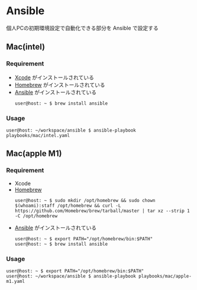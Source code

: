 # Ansible

個人PCの初期環境設定で自動化できる部分を Ansible で設定する

## Mac(intel)

### Requirement

- [Xcode](https://apps.apple.com/jp/app/xcode/id497799835) がインストールされている
- [Homebrew](https://brew.sh/index_ja) がインストールされている
- [Ansible](https://formulae.brew.sh/formula/ansible) がインストールされている
    ```ShellSession
    user@host: ~ $ brew install ansible
    ```

### Usage

```ShellSession
user@host: ~/workspace/ansible $ ansible-playbook playbooks/mac/intel.yaml
```

## Mac(apple M1)
### Requirement
- Xcode
- [Homebrew](https://docs.brew.sh/Installation)
    ```ShellSession
    user@host: ~ $ sudo mkdir /opt/homebrew && sudo chown $(whoami):staff /opt/homebrew && curl -L https://github.com/Homebrew/brew/tarball/master | tar xz --strip 1 -C /opt/homebrew
    ```
- [Ansible](https://formulae.brew.sh/formula/ansible) がインストールされている
    ```ShellSession
    user@host: ~ $ export PATH="/opt/homebrew/bin:$PATH"
    user@host: ~ $ brew install ansible
    ```

### Usage

```ShellSession
user@host: ~ $ export PATH="/opt/homebrew/bin:$PATH"
user@host: ~/workspace/ansible $ ansible-playbook playbooks/mac/apple-m1.yaml
```
